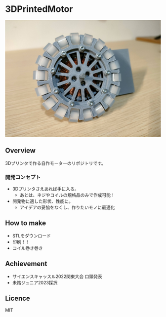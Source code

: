 # 3DPrintedMotor

![img](https://github.com/Jun-robot/3DPrintedMotor/blob/main/readme.jpg)

## Overview
3Dプリンタで作る自作モーターのリポジトリです。

### 開発コンセプト
- 3Dプリンタさえあれば手に入る。
  - あとは、ネジやコイルの規格品のみで作成可能！
- 開発物に適した形状、性能に。
  - アイデアの妥協をなくし、作りたいモノに最適化

## How to make
- STLをダウンロード
- 印刷！！
- コイル巻き巻き

## Achievement
- サイエンスキャッスル2022関東大会 口頭発表
- 未踏ジュニア2023採択

## Licence
MIT
